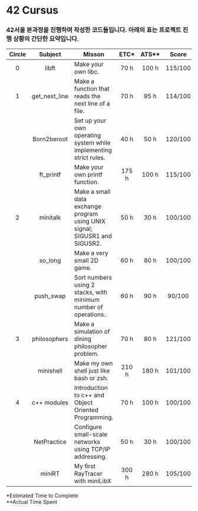 # 42 Cursus

### 42서울 본과정을 진행하며 작성한 코드들입니다. 아래의 표는 프로젝트 진행 상황의 간단한 요약입니다.


| Circle |    Subject    |                                   Misson                                   | ETC* | ATS** |  Score  |  Status |
|:------:|:-------------:|----------------------------------------------------------------------------|:--------------------------:|:-----------------:|:-------:|:-------:|
|    0   | libft         | Make your own libc.                                                        |                       70 h |             100 h | 115/100 |   pass  |
|    1   | get_next_line | Make a function that reads the next line of a file.                        |                       70 h |              95 h | 114/100 |   pass  |
|        | Born2beroot   | Set up your own operating system while implementing strict rules.          |                       40 h |              50 h | 120/100 |   pass  |
|        | ft_printf     | Make your own printf function.                                             |                      175 h |             100 h | 115/100 |   pass  |
|    2   | minitalk      | Make a small data exchange program using UNIX signal; SIGUSR1 and SIGUSR2. |                       50 h |              30 h | 100/100 |   pass  |
|        | so_long       | Make a very small 2D game.                                                 |                       60 h |              80 h | 100/100 |   pass  |
|        | push_swap     | Sort numbers using 2 stacks, with minimum number of operations..           |                       60 h |              90 h | 90/100  |   pass  |
|    3   | philosophers  | Make a simulation of dining philosopher problem.                           |                       70 h |              80 h | 121/100 |   pass  |
|        | minishell     | Make my own shell just like bash or zsh.                                   |                      210 h |             180 h | 101/100 |   pass  |
|    4   | c++ modules   | Introduction to c++ and Object Oriented Programming.                       |                       70 h |             100 h | 100/100 |   pass  |
|        | NetPractice   | Configure small-scale networks using TCP/IP addressing.                    |                       50 h |              30 h | 100/100 |   pass  |
|        | miniRT        | My first RayTracer with miniLibX                                           |                      300 h |             280 h | 105/100 |   pass  |

\*Estimated Time to Complete 
<br/>
\**Actual Time Spent
